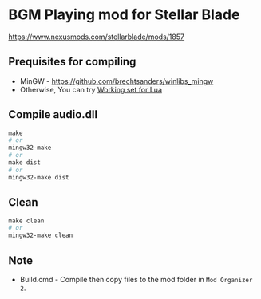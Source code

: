 # BGM Playing mod for Stellar Blade

https://www.nexusmods.com/stellarblade/mods/1857


## Prequisites for compiling
* MinGW - https://github.com/brechtsanders/winlibs_mingw
* Otherwise, You can try [Working set for Lua](https://github.com/edp1096/my-lua-set)


## Compile audio.dll
```powershell
make
# or
mingw32-make
# or
make dist
# or
mingw32-make dist
```


## Clean
```powershell
make clean
# or
mingw32-make clean
```


## Note
* Build.cmd - Compile then copy files to the mod folder in `Mod Organizer 2`.
